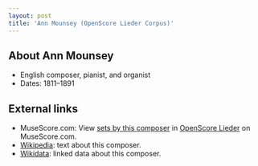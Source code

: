 ```yaml
---
layout: post
title: 'Ann Mounsey (OpenScore Lieder Corpus)'
---
```


## About Ann Mounsey

- English composer, pianist, and organist
- Dates: 1811–1891

## External links

- MuseScore.com: View [sets by this composer] in [OpenScore Lieder] on MuseScore.com.
- [Wikipedia]: text about this composer.
- [Wikidata]: linked data about this composer.

[Wikipedia]: https://en.wikipedia.org/wiki/Ann_Mounsey
[Wikidata]: https://www.wikidata.org/wiki/Q4766585
[sets by this composer]: https://musescore.com/openscore-lieder-corpus/sets?order=title&text=Mounsey+Bartholomew,+Ann
[OpenScore Lieder]: https://musescore.com/openscore-lieder-corpus

